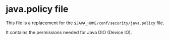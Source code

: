 # java.policy file

This file is a replacement for the `$JAVA_HOME/conf/security/java.policy` file.

It contains the permissions needed for Java DIO (Device IO).
